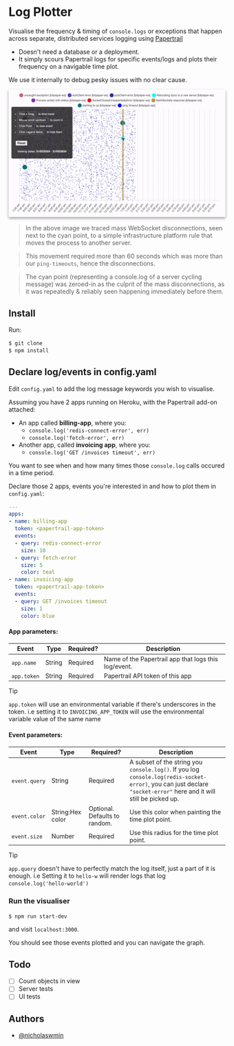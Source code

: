 # Log Plotter

Visualise the frequency & timing of `console.logs` or exceptions
that happen across separate, distributed services logging using [Papertrail][pt]

- Doesn't need a database or a deployment.  
- It simply scours Papertrail logs for specific events/logs and plots their
  frequency on a navigable time plot.

We use it internally to debug pesky issues with no clear cause.

<p align="center">
  <img
  alt="Running time plot showing a suspected cause of high-frequency disconnections" src="images/demo.gif"
  style="box-shadow: 0 3px 6px rgba(0,0,0,0.16), 0 3px 6px rgba(0,0,0,0.23);">
</p>

> In the above image we traced mass WebSocket disconnections,
seen next to the cyan point, to a simple infrastructure platform rule that moves
the process to another server.

> This movement required more than 60 seconds which was more than our
`ping-timeouts`, hence the disconnections.

> The cyan point (representing a console.log of a server cycling message)
was zeroed-in as the culprit of the mass disconnections, as it was repeatedly &
reliably seen happening immediately before them.


## Install

Run:

```bash
$ git clone
$ npm install
```

## Declare log/events in config.yaml

Edit `config.yaml` to add the log message keywords you wish to visualise.   

Assuming you have 2 apps running on Heroku, with the Papertrail add-on attached:

- An app called **billing-app**, where you:
  - `console.log('redis-connect-error', err)`
  - `console.log('fetch-error', err)`
- Another app, called **invoicing app**, where you:
  - `console.log('GET /invoices timeout', err)`

You want to see when and how many times those `console.log` calls occured in
a time period.   

Declare those 2 apps, events you're interested in and how to plot them in
`config.yaml`:

```yaml
---
apps:
- name: billing-app
  token: <papertrail-app-token>
  events:
  - query: redis-connect-error
    size: 10
  - query: fetch-error
    size: 5
    color: teal
- name: invoicing-app
  token: <papertrail-app-token>
  events:
  - query: GET /invoices timeout
    size: 1
    color: blue
```

#### App parameters:

| Event | Type | Required? | Description |
|---|---|---|---|
| `app.name` | String | Required | Name of the Papertrail app that logs this log/event. |
| `app.token` | String | Required | Papertrail API token of this app |

> [!TIP]
> `app.token` will use an environmental variable if there's underscores in the
> token. i.e setting it to `INVOICING_APP_TOKEN` will use the environmental
> variable value of the same name

#### Event parameters:

| Event | Type | Required? | Description |
|---|---|---|---|
| `event.query` | String | Required | A subset of the string you `console.log()`.    If you log `console.log(redis-socket-error)`,  you can just declare `"socket-error"` here and it will still be picked up. |
| `event.color` | String:Hex color | Optional.  Defaults to random. | Use this color when painting the time plot point. |
| `event.size` | Number | Required | Use this radius for the time plot point. |

> [!TIP]
> `app.query` doesn't have to perfectly match the log itself, just a part of
> it is enough. i.e Setting it to `hello-w` will render logs that log
> `console.log('hello-world')`


### Run the visualiser

```bash
$ npm run start-dev
```  

and visit `localhost:3000`.

You should see those events plotted and you can navigate the graph.

## Todo

- [ ] Count objects in view
- [ ] Server tests
- [ ] UI tests

## Authors

- [@nicholaswmin](https://github.com/nicholaswmin)

[pt]: https://www.papertrail.com/
